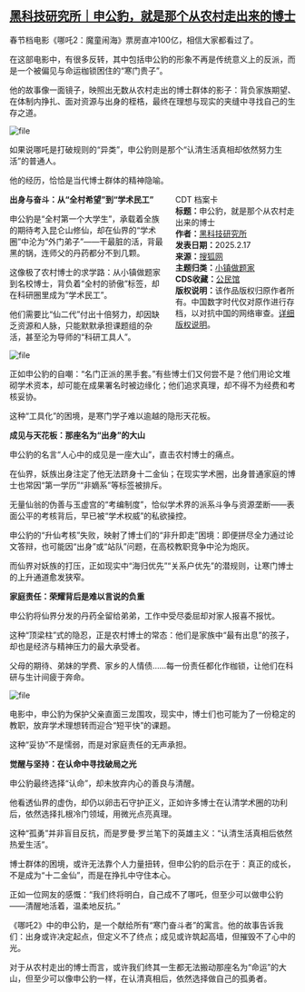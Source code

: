 <!--1739791206000-->
[黑科技研究所｜申公豹，就是那个从农村走出来的博士](https://chinadigitaltimes.net/chinese/715917.html)
------

<p>春节档电影《哪吒2：魔童闹海》票房直冲100亿，相信大家都看过了。</p><p>在这部电影中，有很多反转，其中包括申公豹的形象不再是传统意义上的反派，而是一个被偏见与命运枷锁困住的“寒门贵子”。</p><p>他的故事像一面镜子，映照出无数从农村走出的博士群体的影子：背负家族期望、在体制内挣扎、面对资源与出身的桎梏，最终在理想与现实的夹缝中寻找自己的生存之道。</p><p><img decoding="async" src="https://chinadigitaltimes.net/chinese/files/2025/02/image-1739790980239.png" alt="file"></p><p>如果说哪吒是打破规则的“异类”，申公豹则是那个“认清生活真相却依然努力生活”的普通人。</p><p>他的经历，恰恰是当代博士群体的精神隐喻。</p><div style="width:42%;float:right;padding-left:20px;"><div class="su-spoiler su-spoiler-style-fancy su-spoiler-icon-chevron-circle" data-scroll-offset="0" data-anchor-in-url="no"><div class="su-spoiler-title" tabindex="0" role="button"><span class="su-spoiler-icon"></span>CDT 档案卡</div><div class="su-spoiler-content su-u-clearfix su-u-trim"><strong>标题：</strong>申公豹，就是那个从农村走出来的博士<br><strong>作者：</strong><a href="https://chinadigitaltimes.net/space/黑科技研究所" target="_blank">黑科技研究所</a><br><strong>发表日期：</strong>2025.2.17<br><strong>来源：</strong><a href="https://news.sohu.com/a/858205796_121948416" target="_blank">搜狐网</a><br><strong>主题归类：</strong><a href="https://chinadigitaltimes.net/space/小镇做题家" target="_blank">小镇做题家</a><br><strong>CDS收藏：</strong><a href="https://chinadigitaltimes.net/space/%E5%85%AC%E6%B0%91%E9%A6%86" target="_blank" rel="noopener">公民馆</a><br><strong>版权说明：</strong>该作品版权归原作者所有。中国数字时代仅对原作进行存档，以对抗中国的网络审查。<a href="https://chinadigitaltimes.net/chinese/copyright">详细版权说明</a>。</div></div></div><p><strong>出身与奋斗：从“全村希望”到“学术民工”</strong></p><p>申公豹是“全村第一个大学生”，承载着全族的期待考入昆仑山修仙，却在仙界的“学术圈”中沦为“外门弟子”——干最脏的活，背最黑的锅，连师父的丹药都分不到几颗。</p><p>这像极了农村博士的求学路：从小镇做题家到名校博士，背负着“全村的骄傲”标签，却在科研圈里成为“学术民工”。</p><p>他们需要比“仙二代”付出十倍努力，却因缺乏资源和人脉，只能默默承担课题组的杂活，甚至沦为导师的“科研工具人”。</p><p><img decoding="async" src="https://chinadigitaltimes.net/chinese/files/2025/02/image-1739790993748.png" alt="file"></p><p>正如申公豹的自嘲：“名门正派的黑手套。”有些博士们又何尝不是？他们用论文堆砌学术资本，却可能在成果署名时被边缘化；他们追求真理，却不得不为经费和考核妥协。</p><p>这种“工具化”的困境，是寒门学子难以逾越的隐形天花板。</p><p><strong>成见与天花板：那座名为“出身”的大山</strong></p><p>申公豹的名言“人心中的成见是一座大山”，直击农村博士的痛点。</p><p>在仙界，妖族出身注定了他无法跻身十二金仙；在现实学术圈，出身普通家庭的博士也常因“第一学历”“非嫡系”等标签被排斥。</p><p>无量仙翁的伪善与玉虚宫的“考编制度”，恰似学术界的派系斗争与资源垄断——表面公平的考核背后，早已被“学术权威”的私欲操控。</p><p>申公豹的“升仙考核”失败，映射了博士们的“非升即走”困境：即便拼尽全力通过论文答辩，也可能因“出身”或“站队”问题，在高校教职竞争中沦为炮灰。</p><p>而仙界对妖族的打压，正如现实中“海归优先”“关系户优先”的潜规则，让寒门博士的上升通道愈发狭窄。</p><p><strong>家庭责任：荣耀背后是难以言说的负重</strong></p><p>申公豹将仙界分发的丹药全留给弟弟，工作中受尽委屈却对家人报喜不报忧。</p><p>这种“顶梁柱”式的隐忍，正是农村博士的常态：他们是家族中“最有出息”的孩子，却也是经济与精神压力的最大承受者。</p><p>父母的期待、弟妹的学费、家乡的人情债……每一份责任都化作枷锁，让他们在科研与生计间疲于奔命。</p><p><img decoding="async" src="https://chinadigitaltimes.net/chinese/files/2025/02/image-1739791009361.png" alt="file"></p><p>电影中，申公豹为保护父亲直面三龙围攻，现实中，博士们也可能为了一份稳定的教职，放弃学术理想转而迎合“短平快”的课题。</p><p>这种“妥协”不是懦弱，而是对家庭责任的无声承担。</p><p><strong>觉醒与坚持：在认命中寻找破局之光</strong></p><p>申公豹最终选择“认命”，却未放弃内心的善良与清醒。</p><p>他看透仙界的虚伪，却仍以卵击石守护正义，正如许多博士在认清学术圈的功利后，依然选择扎根冷门领域，用微光点亮真理。</p><p>这种“孤勇”并非盲目反抗，而是罗曼·罗兰笔下的英雄主义：“认清生活真相后依然热爱生活”。</p><p>博士群体的困境，或许无法靠个人力量扭转，但申公豹的启示在于：真正的成长，不是成为“十二金仙”，而是在挣扎中守住本心。</p><p>正如一位网友的感慨：“我们终将明白，自己成不了哪吒，但至少可以做申公豹——清醒地活着，温柔地反抗。”</p><p>《哪吒2》中的申公豹，是一个献给所有“寒门奋斗者”的寓言。他的故事告诉我们：出身或许决定起点，但定义不了终点；成见或许筑起高墙，但摧毁不了心中的光。</p><p>对于从农村走出的博士而言，或许我们终其一生都无法搬动那座名为“命运”的大山，但至少可以像申公豹一样，在认清真相后，依然选择做自己的孤勇者。</p><div class="addtoany_share_save_container addtoany_content addtoany_content_bottom"><div class="a2a_kit a2a_kit_size_32 addtoany_list" data-a2a-url="https://chinadigitaltimes.net/chinese/715917.html" data-a2a-title="黑科技研究所｜申公豹，就是那个从农村走出来的博士"><a class="a2a_button_facebook" href="https://www.addtoany.com/add_to/facebook?linkurl=https%3A%2F%2Fchinadigitaltimes.net%2Fchinese%2F715917.html&amp;linkname=%E9%BB%91%E7%A7%91%E6%8A%80%E7%A0%94%E7%A9%B6%E6%89%80%EF%BD%9C%E7%94%B3%E5%85%AC%E8%B1%B9%EF%BC%8C%E5%B0%B1%E6%98%AF%E9%82%A3%E4%B8%AA%E4%BB%8E%E5%86%9C%E6%9D%91%E8%B5%B0%E5%87%BA%E6%9D%A5%E7%9A%84%E5%8D%9A%E5%A3%AB" title="Facebook" rel="nofollow noopener" target="_blank"></a><a class="a2a_button_twitter" href="https://www.addtoany.com/add_to/twitter?linkurl=https%3A%2F%2Fchinadigitaltimes.net%2Fchinese%2F715917.html&amp;linkname=%E9%BB%91%E7%A7%91%E6%8A%80%E7%A0%94%E7%A9%B6%E6%89%80%EF%BD%9C%E7%94%B3%E5%85%AC%E8%B1%B9%EF%BC%8C%E5%B0%B1%E6%98%AF%E9%82%A3%E4%B8%AA%E4%BB%8E%E5%86%9C%E6%9D%91%E8%B5%B0%E5%87%BA%E6%9D%A5%E7%9A%84%E5%8D%9A%E5%A3%AB" title="Twitter" rel="nofollow noopener" target="_blank"></a><a class="a2a_button_telegram" href="https://www.addtoany.com/add_to/telegram?linkurl=https%3A%2F%2Fchinadigitaltimes.net%2Fchinese%2F715917.html&amp;linkname=%E9%BB%91%E7%A7%91%E6%8A%80%E7%A0%94%E7%A9%B6%E6%89%80%EF%BD%9C%E7%94%B3%E5%85%AC%E8%B1%B9%EF%BC%8C%E5%B0%B1%E6%98%AF%E9%82%A3%E4%B8%AA%E4%BB%8E%E5%86%9C%E6%9D%91%E8%B5%B0%E5%87%BA%E6%9D%A5%E7%9A%84%E5%8D%9A%E5%A3%AB" title="Telegram" rel="nofollow noopener" target="_blank"></a><a class="a2a_button_reddit" href="https://www.addtoany.com/add_to/reddit?linkurl=https%3A%2F%2Fchinadigitaltimes.net%2Fchinese%2F715917.html&amp;linkname=%E9%BB%91%E7%A7%91%E6%8A%80%E7%A0%94%E7%A9%B6%E6%89%80%EF%BD%9C%E7%94%B3%E5%85%AC%E8%B1%B9%EF%BC%8C%E5%B0%B1%E6%98%AF%E9%82%A3%E4%B8%AA%E4%BB%8E%E5%86%9C%E6%9D%91%E8%B5%B0%E5%87%BA%E6%9D%A5%E7%9A%84%E5%8D%9A%E5%A3%AB" title="Reddit" rel="nofollow noopener" target="_blank"></a><a class="a2a_button_whatsapp" href="https://www.addtoany.com/add_to/whatsapp?linkurl=https%3A%2F%2Fchinadigitaltimes.net%2Fchinese%2F715917.html&amp;linkname=%E9%BB%91%E7%A7%91%E6%8A%80%E7%A0%94%E7%A9%B6%E6%89%80%EF%BD%9C%E7%94%B3%E5%85%AC%E8%B1%B9%EF%BC%8C%E5%B0%B1%E6%98%AF%E9%82%A3%E4%B8%AA%E4%BB%8E%E5%86%9C%E6%9D%91%E8%B5%B0%E5%87%BA%E6%9D%A5%E7%9A%84%E5%8D%9A%E5%A3%AB" title="WhatsApp" rel="nofollow noopener" target="_blank"></a><a class="a2a_button_email" href="https://www.addtoany.com/add_to/email?linkurl=https%3A%2F%2Fchinadigitaltimes.net%2Fchinese%2F715917.html&amp;linkname=%E9%BB%91%E7%A7%91%E6%8A%80%E7%A0%94%E7%A9%B6%E6%89%80%EF%BD%9C%E7%94%B3%E5%85%AC%E8%B1%B9%EF%BC%8C%E5%B0%B1%E6%98%AF%E9%82%A3%E4%B8%AA%E4%BB%8E%E5%86%9C%E6%9D%91%E8%B5%B0%E5%87%BA%E6%9D%A5%E7%9A%84%E5%8D%9A%E5%A3%AB" title="Email" rel="nofollow noopener" target="_blank"></a><a class="a2a_button_copy_link" href="https://www.addtoany.com/add_to/copy_link?linkurl=https%3A%2F%2Fchinadigitaltimes.net%2Fchinese%2F715917.html&amp;linkname=%E9%BB%91%E7%A7%91%E6%8A%80%E7%A0%94%E7%A9%B6%E6%89%80%EF%BD%9C%E7%94%B3%E5%85%AC%E8%B1%B9%EF%BC%8C%E5%B0%B1%E6%98%AF%E9%82%A3%E4%B8%AA%E4%BB%8E%E5%86%9C%E6%9D%91%E8%B5%B0%E5%87%BA%E6%9D%A5%E7%9A%84%E5%8D%9A%E5%A3%AB" title="Copy Link" rel="nofollow noopener" target="_blank"></a><a class="a2a_dd addtoany_share_save addtoany_share" href="https://www.addtoany.com/share"></a></div></div>
